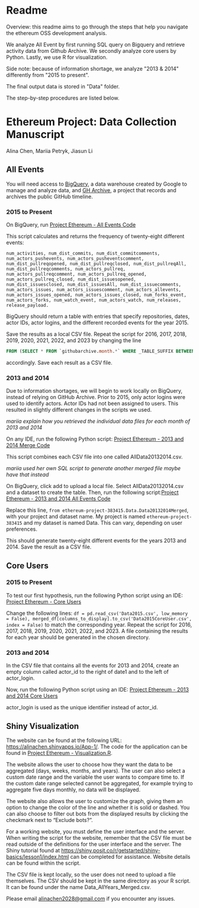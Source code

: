 # Readme
Overview: this readme aims to go through the steps that help you navigate the ethereum OSS development analysis. 

We analyze All Event by first running SQL query on Bigquery and retrieve activity data from Github Archive. We secondly analyze core users by Python. Lastly, we use R for visualization.

Side note: because of information shortage, we analyze "2013 & 2014" differently from "2015 to present".

The final output data is stored in "Data" folder.

The step-by-step procedures are listed below. 


# Ethereum Project: Data Collection Manuscript
Alina Chen, Mariia Petryk, Jiasun Li

## All Events

You will need access to [BigQuery](https://cloud.google.com/bigquery), a data warehouse created by Google to manage and analyze data, and [GH Archive](https://www.gharchive.org/), a project that records and archives the public GitHub timeline.

### 2015 to Present

On BigQuery, run [Project Ethereum - All Events Code](<Code/BigQuery/Project Ethereum - All Events Code.txt>)

This script calculates and returns the frequency of twenty-eight different events: 

```
num_activities, num_dist_commits, num_dist_commitcomments, num_actors_pushevents, num_actors_pusheventscomment, num_dist_pullreqopened, num_dist_pullreqclosed, num_dist_pullreqAll, num_dist_pullreqcomments, num_actors_pullreq, num_actors_pullreqcomment, num_actors_pullreq_opened, num_actors_pullreq_closed, num_dist_issuesopened, num_dist_issuesclosed, num_dist_issuesAll, num_dist_issuecomments, num_actors_issues, num_actors_issuescomment, num_actors_allevents, num_actors_issues_opened, num_actors_issues_closed, num_forks_event, num_actors_forks, num_watch_event, num_actors_watch, num_releases, release_payload.
```

BigQuery should return a table with entries that specify repositories, dates, actor IDs, actor logins, and the different recorded events for the year 2015.

Save the results as a local CSV file. Repeat the script for 2016, 2017, 2018, 2019, 2020, 2021, 2022, and 2023 by changing the line
```sql
FROM (SELECT * FROM `githubarchive.month.*` WHERE _TABLE_SUFFIX BETWEEN '201501' AND '201512') t1 WHERE t1.repo.name LIKE 'ethereum/%'
```
accordingly. Save each result as a CSV file.

### 2013 and 2014

Due to information shortages, we will begin to work locally on BigQuery, instead of relying on GitHub Archive. Prior to 2015, only actor logins were used to identify actors. Actor IDs had not been assigned to users. This resulted in slightly different changes in the scripts we used.

*mariia explain how you retrieved the individual data files for each month of 2013 and 2014*

On any IDE, run the following Python script:
[Project Ethereum - 2013 and 2014 Merge Code](<Code/Project Ethereum - 2013 and 2014 Merge Code.py>)

This script combines each CSV file into one called AllData20132014.csv.

*mariia used her own SQL script to generate another merged file maybe have that instead*

On BigQuery, click add to upload a local file. Select AllData20132014.csv and a dataset to create the table. Then, run the following script:[Project Ethereum - 2013 and 2014 All Events Code](<Code/BigQuery/Project Ethereum - 2013 and 2014 All Events Code.txt>) 

Replace this line, `from ethereum-project-383415.Data.Data20132014Merged`, with your project and dataset name. My project is named `ethereum-project-383415` and my dataset is named Data. This can vary, depending on user preferences.

This should generate twenty-eight different events for the years 2013 and 2014. Save the result as a CSV file.

## Core Users

### 2015 to Present

To test our first hypothesis, run the following Python script using an IDE: [Project Ethereum - Core Users](<Code/Project Ethereum - Core Users.py>)

Change the following lines: `df = pd.read_csv('Data2015.csv', low_memory = False), merged_df[columns_to_display].to_csv('Data2015CoreUser.csv', index = False)` to match the corresponding year. Repeat the script for 2016, 2017, 2018, 2019, 2020, 2021, 2022, and 2023. A file containing the results for each year should be generated in the chosen directory.

### 2013 and 2014

In the CSV file that contains all the events for 2013 and 2014, create an empty column called actor_id to the right of date1 and to the left of actor_login.

Now, run the following Python script using an IDE: [Project Ethereum - 2013 and 2014 Core Users](<Code/Project Ethereum - 2013 and 2014 Core Users.py>)

actor_login is used as the unique identifier instead of actor_id.

## Shiny Visualization

The website can be found at the following URL: https://alinachen.shinyapps.io/App-1/. The code for the application can be found in [Project Ethereum - Visualization.R](<Code/Project Ethereum - Visualization.R>). 

The website allows the user to choose how they want the data to be aggregated (days, weeks, months, and years). The user can also select a custom date range and the variable the user wants to compare time to. If the custom date range selected cannot be aggregated, for example trying to aggregate five days monthly, no data will be displayed.

The website also allows the user to customize the graph, giving them an option to change the color of the line and whether it is solid or dashed. You can also choose to filter out bots from the displayed results by clicking the checkmark next to “Exclude bots?”.

For a working website, you must define the user interface and the server.  When writing the script for the website, remember that the CSV file must be read outside of the definitions for the user interface and the server. The Shiny tutorial found at https://shiny.posit.co/r/getstarted/shiny-basics/lesson1/index.html can be completed for assistance. Website details can be found within the script.

The CSV file is kept locally, so the user does not need to upload a file themselves. The CSV should be kept in the same directory as your R script. It can be found under the name Data_AllYears_Merged.csv.

Please email alinachen2028@gmail.com if you encounter any issues.

